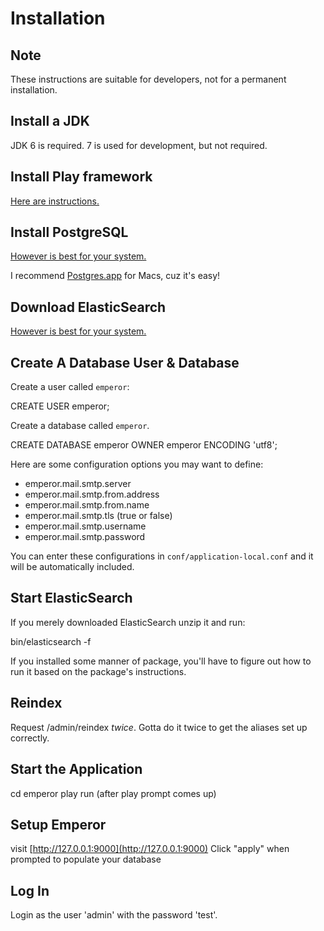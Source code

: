 # Installation

## Note

These instructions are suitable for developers, not for a permanent installation.

## Install a JDK

JDK 6 is required.  7 is used for development, but not required.

## Install Play framework

[Here are instructions.](http://www.playframework.com/documentation/2.1.1/Installing)

## Install PostgreSQL

[However is best for your system.](http://www.postgresql.org/download/)

I recommend [Postgres.app](http://postgresapp.com/) for Macs, cuz it's easy!

## Download ElasticSearch

[However is best for your system.](http://www.elasticsearch.org/download/)

## Create A Database User & Database

Create a user called `emperor`:

  CREATE USER emperor;

Create a database called `emperor`.

  CREATE DATABASE emperor OWNER emperor ENCODING 'utf8';

Here are some configuration options you may want to define:

* emperor.mail.smtp.server
* emperor.mail.smtp.from.address
* emperor.mail.smtp.from.name
* emperor.mail.smtp.tls (true or false)
* emperor.mail.smtp.username
* emperor.mail.smtp.password

You can enter these configurations in `conf/application-local.conf` and it
will be automatically included.

## Start ElasticSearch

If you merely downloaded ElasticSearch unzip it and run:

  bin/elasticsearch -f

If you installed some manner of package, you'll have to figure out how to run
it based on the package's instructions.

## Reindex

Request /admin/reindex *twice*. Gotta do it twice to get the aliases set up correctly.

## Start the Application

  cd emperor
  play
  run (after play prompt comes up)

## Setup Emperor

  visit [http://127.0.0.1:9000](http://127.0.0.1:9000)
  Click "apply" when prompted to populate your database

## Log In

Login as the user 'admin' with the password 'test'.
